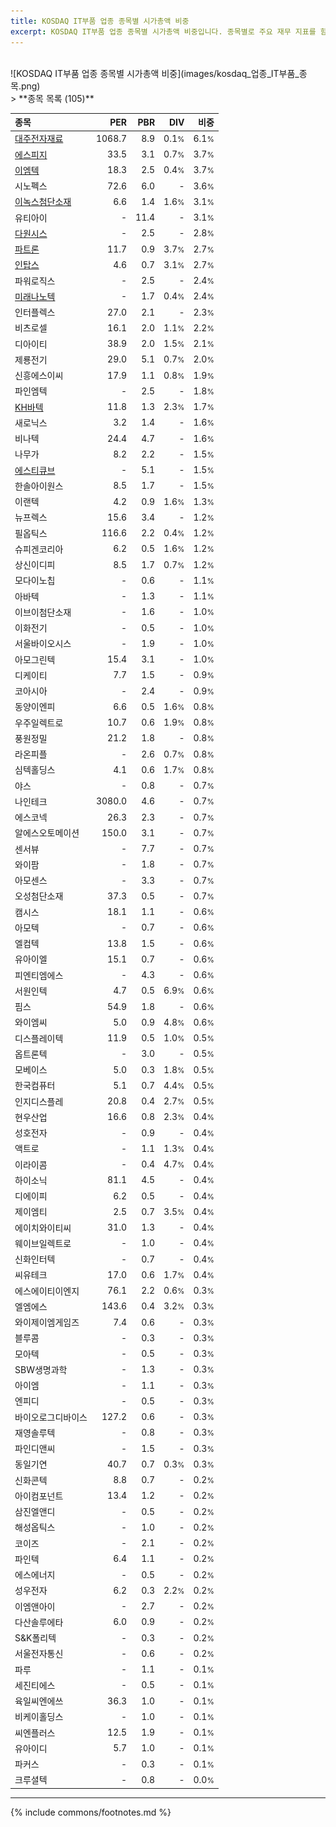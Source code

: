 ```yaml
---
title: KOSDAQ IT부품 업종 종목별 시가총액 비중
excerpt: KOSDAQ IT부품 업종 종목별 시가총액 비중입니다. 종목별로 주요 재무 지표를 함께 표시합니다.
---
```

<br>
![KOSDAQ IT부품 업종 종목별 시가총액 비중](images/kosdaq_업종_IT부품_종목.png)
<br>
> **종목 목록 (105)**<a id="list"></a>

| **종목** | **PER** | **PBR** | **DIV** | **비중** |
| :------- | ------: | ------: | ------: | -------: |
| [대주전자재료](/078600/) | 1068.7 | 8.9 | 0.1<small>%</small> | 6.1<small>%</small> |
| [에스피지](/058610/) | 33.5 | 3.1 | 0.7<small>%</small> | 3.7<small>%</small> |
| [이엠텍](/091120/) | 18.3 | 2.5 | 0.4<small>%</small> | 3.7<small>%</small> |
| 시노펙스 | 72.6 | 6.0 | - | 3.6<small>%</small> |
| [이녹스첨단소재](/272290/) | 6.6 | 1.4 | 1.6<small>%</small> | 3.1<small>%</small> |
| 유티아이 | - | 11.4 | - | 3.1<small>%</small> |
| [다원시스](/068240/) | - | 2.5 | - | 2.8<small>%</small> |
| [파트론](/091700/) | 11.7 | 0.9 | 3.7<small>%</small> | 2.7<small>%</small> |
| [인탑스](/049070/) | 4.6 | 0.7 | 3.1<small>%</small> | 2.7<small>%</small> |
| 파워로직스 | - | 2.5 | - | 2.4<small>%</small> |
| [미래나노텍](/095500/) | - | 1.7 | 0.4<small>%</small> | 2.4<small>%</small> |
| 인터플렉스 | 27.0 | 2.1 | - | 2.3<small>%</small> |
| 비츠로셀 | 16.1 | 2.0 | 1.1<small>%</small> | 2.2<small>%</small> |
| 디아이티 | 38.9 | 2.0 | 1.5<small>%</small> | 2.1<small>%</small> |
| 제룡전기 | 29.0 | 5.1 | 0.7<small>%</small> | 2.0<small>%</small> |
| 신흥에스이씨 | 17.9 | 1.1 | 0.8<small>%</small> | 1.9<small>%</small> |
| 파인엠텍 | - | 2.5 | - | 1.8<small>%</small> |
| [KH바텍](/060720/) | 11.8 | 1.3 | 2.3<small>%</small> | 1.7<small>%</small> |
| 새로닉스 | 3.2 | 1.4 | - | 1.6<small>%</small> |
| 비나텍 | 24.4 | 4.7 | - | 1.6<small>%</small> |
| 나무가 | 8.2 | 2.2 | - | 1.5<small>%</small> |
| [에스티큐브](/052020/) | - | 5.1 | - | 1.5<small>%</small> |
| 한솔아이원스 | 8.5 | 1.7 | - | 1.5<small>%</small> |
| 이랜텍 | 4.2 | 0.9 | 1.6<small>%</small> | 1.3<small>%</small> |
| 뉴프렉스 | 15.6 | 3.4 | - | 1.2<small>%</small> |
| 필옵틱스 | 116.6 | 2.2 | 0.4<small>%</small> | 1.2<small>%</small> |
| 슈피겐코리아 | 6.2 | 0.5 | 1.6<small>%</small> | 1.2<small>%</small> |
| 상신이디피 | 8.5 | 1.7 | 0.7<small>%</small> | 1.2<small>%</small> |
| 모다이노칩 | - | 0.6 | - | 1.1<small>%</small> |
| 아바텍 | - | 1.3 | - | 1.1<small>%</small> |
| 이브이첨단소재 | - | 1.6 | - | 1.0<small>%</small> |
| 이화전기 | - | 0.5 | - | 1.0<small>%</small> |
| 서울바이오시스 | - | 1.9 | - | 1.0<small>%</small> |
| 아모그린텍 | 15.4 | 3.1 | - | 1.0<small>%</small> |
| 디케이티 | 7.7 | 1.5 | - | 0.9<small>%</small> |
| 코아시아 | - | 2.4 | - | 0.9<small>%</small> |
| 동양이엔피 | 6.6 | 0.5 | 1.6<small>%</small> | 0.8<small>%</small> |
| 우주일렉트로 | 10.7 | 0.6 | 1.9<small>%</small> | 0.8<small>%</small> |
| 풍원정밀 | 21.2 | 1.8 | - | 0.8<small>%</small> |
| 라온피플 | - | 2.6 | 0.7<small>%</small> | 0.8<small>%</small> |
| 심텍홀딩스 | 4.1 | 0.6 | 1.7<small>%</small> | 0.8<small>%</small> |
| 야스 | - | 0.8 | - | 0.7<small>%</small> |
| 나인테크 | 3080.0 | 4.6 | - | 0.7<small>%</small> |
| 에스코넥 | 26.3 | 2.3 | - | 0.7<small>%</small> |
| 알에스오토메이션 | 150.0 | 3.1 | - | 0.7<small>%</small> |
| 센서뷰 | - | 7.7 | - | 0.7<small>%</small> |
| 와이팜 | - | 1.8 | - | 0.7<small>%</small> |
| 아모센스 | - | 3.3 | - | 0.7<small>%</small> |
| 오성첨단소재 | 37.3 | 0.5 | - | 0.7<small>%</small> |
| 캠시스 | 18.1 | 1.1 | - | 0.6<small>%</small> |
| 아모텍 | - | 0.7 | - | 0.6<small>%</small> |
| 엘컴텍 | 13.8 | 1.5 | - | 0.6<small>%</small> |
| 유아이엘 | 15.1 | 0.7 | - | 0.6<small>%</small> |
| 피엔티엠에스 | - | 4.3 | - | 0.6<small>%</small> |
| 서원인텍 | 4.7 | 0.5 | 6.9<small>%</small> | 0.6<small>%</small> |
| 핌스 | 54.9 | 1.8 | - | 0.6<small>%</small> |
| 와이엠씨 | 5.0 | 0.9 | 4.8<small>%</small> | 0.6<small>%</small> |
| 디스플레이텍 | 11.9 | 0.5 | 1.0<small>%</small> | 0.5<small>%</small> |
| 옵트론텍 | - | 3.0 | - | 0.5<small>%</small> |
| 모베이스 | 5.0 | 0.3 | 1.8<small>%</small> | 0.5<small>%</small> |
| 한국컴퓨터 | 5.1 | 0.7 | 4.4<small>%</small> | 0.5<small>%</small> |
| 인지디스플레 | 20.8 | 0.4 | 2.7<small>%</small> | 0.5<small>%</small> |
| 현우산업 | 16.6 | 0.8 | 2.3<small>%</small> | 0.4<small>%</small> |
| 성호전자 | - | 0.9 | - | 0.4<small>%</small> |
| 액트로 | - | 1.1 | 1.3<small>%</small> | 0.4<small>%</small> |
| 이라이콤 | - | 0.4 | 4.7<small>%</small> | 0.4<small>%</small> |
| 하이소닉 | 81.1 | 4.5 | - | 0.4<small>%</small> |
| 디에이피 | 6.2 | 0.5 | - | 0.4<small>%</small> |
| 제이엠티 | 2.5 | 0.7 | 3.5<small>%</small> | 0.4<small>%</small> |
| 에이치와이티씨 | 31.0 | 1.3 | - | 0.4<small>%</small> |
| 웨이브일렉트로 | - | 1.0 | - | 0.4<small>%</small> |
| 신화인터텍 | - | 0.7 | - | 0.4<small>%</small> |
| 씨유테크 | 17.0 | 0.6 | 1.7<small>%</small> | 0.4<small>%</small> |
| 에스에이티이엔지 | 76.1 | 2.2 | 0.6<small>%</small> | 0.3<small>%</small> |
| 엘엠에스 | 143.6 | 0.4 | 3.2<small>%</small> | 0.3<small>%</small> |
| 와이제이엠게임즈 | 7.4 | 0.6 | - | 0.3<small>%</small> |
| 블루콤 | - | 0.3 | - | 0.3<small>%</small> |
| 모아텍 | - | 0.5 | - | 0.3<small>%</small> |
| SBW생명과학 | - | 1.3 | - | 0.3<small>%</small> |
| 아이엠 | - | 1.1 | - | 0.3<small>%</small> |
| 엔피디 | - | 0.5 | - | 0.3<small>%</small> |
| 바이오로그디바이스 | 127.2 | 0.6 | - | 0.3<small>%</small> |
| 재영솔루텍 | - | 0.8 | - | 0.3<small>%</small> |
| 파인디앤씨 | - | 1.5 | - | 0.3<small>%</small> |
| 동일기연 | 40.7 | 0.7 | 0.3<small>%</small> | 0.3<small>%</small> |
| 신화콘텍 | 8.8 | 0.7 | - | 0.2<small>%</small> |
| 아이컴포넌트 | 13.4 | 1.2 | - | 0.2<small>%</small> |
| 삼진엘앤디 | - | 0.5 | - | 0.2<small>%</small> |
| 해성옵틱스 | - | 1.0 | - | 0.2<small>%</small> |
| 코이즈 | - | 2.1 | - | 0.2<small>%</small> |
| 파인텍 | 6.4 | 1.1 | - | 0.2<small>%</small> |
| 에스에너지 | - | 0.5 | - | 0.2<small>%</small> |
| 성우전자 | 6.2 | 0.3 | 2.2<small>%</small> | 0.2<small>%</small> |
| 이엠앤아이 | - | 2.7 | - | 0.2<small>%</small> |
| 다산솔루에타 | 6.0 | 0.9 | - | 0.2<small>%</small> |
| S&K폴리텍 | - | 0.3 | - | 0.2<small>%</small> |
| 서울전자통신 | - | 0.6 | - | 0.2<small>%</small> |
| 파루 | - | 1.1 | - | 0.1<small>%</small> |
| 세진티에스 | - | 0.5 | - | 0.1<small>%</small> |
| 육일씨엔에쓰 | 36.3 | 1.0 | - | 0.1<small>%</small> |
| 비케이홀딩스 | - | 1.0 | - | 0.1<small>%</small> |
| 씨엔플러스 | 12.5 | 1.9 | - | 0.1<small>%</small> |
| 유아이디 | 5.7 | 1.0 | - | 0.1<small>%</small> |
| 파커스 | - | 0.3 | - | 0.1<small>%</small> |
| 크루셜텍 | - | 0.8 | - | 0.0<small>%</small> |

---
{% include commons/footnotes.md %}